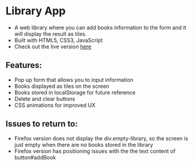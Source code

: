 # Library App
* A web library where you can add books information to the form and it will display the result as tiles.
* Built with HTML5, CSS3, JavaScript
* Check out the live version [here](https://seanrw93.github.io/Library-App/)

## Features:
* Pop up form that allows you to input information
* Books displayed as tiles on the screen
* Books stored in localStorage for future reference
* Delete and clear buttons
* CSS animations for improved UX

## Issues to return to:
* Firefox version does not display the div.empty-library, so the screen is just empty when there are no books stored in the library
* Firefox version has positioning issues with the the text content of button#addBook


